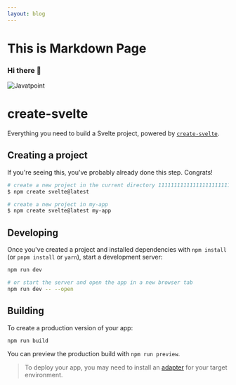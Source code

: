 ```yaml
---
layout: blog
---
```


# This is Markdown Page

### Hi there 👋

![Javatpoint](https://upload.wikimedia.org/wikipedia/commons/thumb/1/1e/Poster_by_Anna_So%C3%B3s_Kor%C3%A0nyi_for_the_Seventh_Conference_of_the_International_Woman_Suffrage_Alliance.jpg/800px-Poster_by_Anna_So%C3%B3s_Kor%C3%A0nyi_for_the_Seventh_Conference_of_the_International_Woman_Suffrage_Alliance.jpg)

# create-svelte

Everything you need to build a Svelte project, powered by [`create-svelte`](https://github.com/sveltejs/kit/tree/master/packages/create-svelte).

## Creating a project

If you're seeing this, you've probably already done this step. Congrats!

```bash
# create a new project in the current directory 111111111111111111111111111111
$ npm create svelte@latest

# create a new project in my-app
$ npm create svelte@latest my-app
```

## Developing

Once you've created a project and installed dependencies with `npm install` (or `pnpm install` or `yarn`), start a development server:

```bash
npm run dev

# or start the server and open the app in a new browser tab
npm run dev -- --open
```

## Building

To create a production version of your app:

```bash
npm run build
```

You can preview the production build with `npm run preview`.

> To deploy your app, you may need to install an [adapter](https://kit.svelte.dev/docs/adapters) for your target environment.

